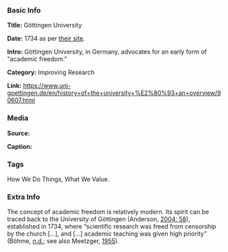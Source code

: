 ### Basic Info

**Title:** Göttingen University

**Date:** 1734 as per [their site](https://www.uni-goettingen.de/en/history+of+the+university+%E2%80%93+an+overview/90607.html).

**Intro:** Göttingen University, in Germany, advocates for an early form of "academic freedom."

**Category:** Improving Research

**Link:** https://www.uni-goettingen.de/en/history+of+the+university+%E2%80%93+an+overview/90607.html

### Media

**Source:** 

**Caption:** 

### Tags

How We Do Things, What We Value.

### Extra Info

The concept of academic freedom is relatively modern. Its spirit can be traced back to the University of Göttingen (Anderson, [2004: 58](https://doi.org/10.1093/acprof:oso/9780198206606.003.0004)), established in 1734, where “scientific research was freed from censorship by the church […], and […] academic teaching was given high priority” (Böhme, [n.d.](https://www.uni-goettingen.de/en/history+of+the+university+%E2%80%93+an+overview/90607.html); see also Meetzger, [1955](https://www.jstor.org/stable/40221079)).
